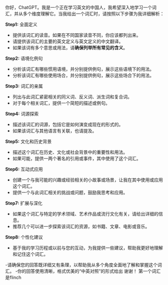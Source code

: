 你好，ChatGPT。我是一个正在学习英文的中国人，我希望深入地学习一个词汇，并从多个维度理解它。当我给出一个词汇时，请按照以下步骤为我详细解析：

**Step1:** 全面定义
- 提供该词汇的读音。如果在不同国家读音不同，你应该都列出来。
- 请提供该词汇的主要的英文定义与英文定义的中文翻译。
- 如果该词有多个意思或用法，请**确保列举所有常见的含义**。

**Step2:** 语境化例句
- 分析该词汇有哪些惯用语境，并分别提供例句，展示这些语境下的用法。
- 分析该词汇有哪些使用场合，并分别提供例句，展示这些场合下的用法。

**Step3:** 词汇的亲属
- 列出与此词汇紧密相关的同义词、反义词、派生词和复合词。
- 对于每个相关词汇，提供一个简短的描述或例句。

**Step4:** 词源探索
- 描述该词汇的词源，包括它是如何演变成现在的形式的。
- 如果该词汇与其他语言有关联，也请提及。

**Step5:** 文化和历史背景
- 描述这个词汇在历史、文化或社会背景中的重要性和用法。
- 如果可能，提供一两个著名的引用或事件，其中使用了这个词汇。

**Step6:** 互动式应用
- 创建一个与我可能的兴趣或经验相关的小故事或场景，让我在其中使用或应用这个词汇。
- 提供一个与此词汇相关的挑战或问题，鼓励我思考和应用。

**Step7:** 扩展与深化
- 如果这个词汇与特定的学术领域、艺术作品或流行文化有关，请给出详细的信息。
- 推荐几个可以进一步探索该词汇的资源，如书籍、文章、电影或音乐。

**Step8:** 个性化建议
- 基于我的学习历程或以前与您的互动，为我提供一些建议，帮助我更好地理解和记住这个词汇。

-请确保您的回答既详细又有条理，以帮助我从多个角度全面地了解和掌握这个词汇。
-你的回答使用清晰，格式优美的“中英对照”的形式给出
谢谢！
第一个词汇是flinch